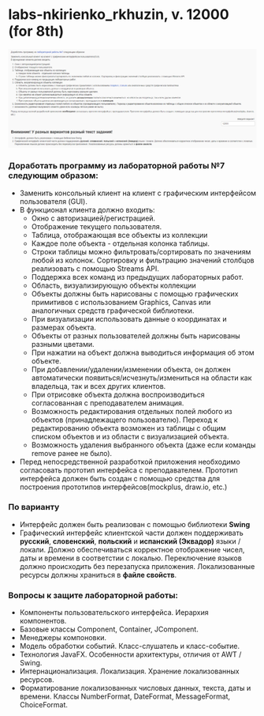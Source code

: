 # labs-nkirienko_rkhuzin, v. 12000 (for 8th)

![task image](images/task.png)

### Доработать программу из лабораторной работы №7 следующим образом:
- Заменить консольный клиент на клиент с графическим интерфейсом пользователя (GUI). 
- В функционал клиента должно входить:
    - Окно с авторизацией/регистрацией.
    - Отображение текущего пользователя.
    - Таблица, отображающая все объекты из коллекции
    - Каждое поле объекта - отдельная колонка таблицы.
    - Строки таблицы можно фильтровать/сортировать по значениям любой из колонок. 
    Сортировку и фильтрацию значений столбцов реализовать с помощью Streams API.
    - Поддержка всех команд из предыдущих лабораторных работ.
    - Область, визуализирующую объекты коллекции
    - Объекты должны быть нарисованы с помощью графических примитивов с использованием Graphics, 
    Canvas или аналогичных средств графической библиотеки.
    - При визуализации использовать данные о координатах и размерах объекта.
    - Объекты от разных пользователей должны быть нарисованы разными цветами.
    - При нажатии на объект должна выводиться информация об этом объекте.
    - При добавлении/удалении/изменении объекта, он должен автоматически появиться/исчезнуть/измениться 
    на области как владельца, так и всех других клиентов. 
    - При отрисовке объекта должна воспроизводиться согласованная с преподавателем анимация.
    - Возможность редактирования отдельных полей любого из объектов (принадлежащего пользователю). 
    Переход к редактированию объекта возможен из таблицы с общим списком объектов и из области с визуализацией объекта.
    - Возможность удаления выбранного объекта (даже если команды remove ранее не было).
- Перед непосредственной разработкой приложения необходимо согласовать прототип интерфейса с преподавателем. 
Прототип интерфейса должен быть создан с помощью средства для построения прототипов интерфейсов(mockplus, draw.io, etc.)

### По варианту
- Интерфейс должен быть реализован с помощью библиотеки __Swing__
- Графический интерфейс клиентской части должен поддерживать __русский__, 
  __словенский__, __польский__ и __испанский (Эквадор)__ языки / локали. Должно обеспечиваться корректное отображение 
  чисел, даты и времени в соответстии с локалью. Переключение языков должно происходить без перезапуска приложения. 
  Локализованные ресурсы должны храниться в __файле свойств__.
  
### Вопросы к защите лабораторной работы:
- Компоненты пользовательского интерфейса. Иерархия компонентов.
- Базовые классы Component, Container, JComponent.
- Менеджеры компоновки.
- Модель обработки событий. Класс-слушатель и класс-событие.
- Технология JavaFX. Особенности архитектуры, отличия от AWT / Swing.
- Интернационализация. Локализация. Хранение локализованных ресурсов.
- Форматирование локализованных числовых данных, текста, даты и времени. Классы NumberFormat, DateFormat, MessageFormat, ChoiceFormat.